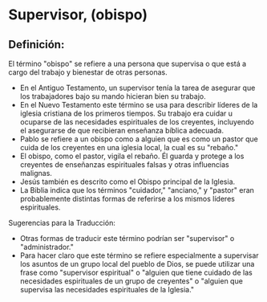 # Supervisor, (obispo)

## Definición: 

El término "obispo" se refiere a una persona que supervisa o que está a cargo del trabajo y bienestar de otras personas.

* En el Antiguo Testamento, un supervisor tenía la tarea de asegurar que los trabajadores bajo su mando hicieran bien su trabajo.
* En el Nuevo Testamento este término se usa para describir líderes de la iglesia cristiana de los primeros tiempos. Su trabajo era cuidar u ocuparse de las necesidades espirituales de los creyentes, incluyendo el asegurarse de que recibieran enseñanza bíblica adecuada.
* Pablo se refiere a un obispo como a alguien que es como un pastor que cuida de los creyentes en una iglesia local, la cual es su "rebaño."
* El obispo, como el pastor, vigila el rebaño. Él guarda y protege a los creyentes de enseñanzas espirituales falsas y otras influencias malignas.
* Jesús también es descrito como el Obispo principal de la Iglesia.
* La Biblia indica que los términos "cuidador," "anciano," y "pastor"  eran probablemente distintas formas de referirse a los mismos líderes espirituales.

Sugerencias para la Traducción:

* Otras formas de traducir este término podrían ser "supervisor" o "administrador."
* Para hacer claro que este término se refiere especialmente a supervisar los asuntos de un grupo local del pueblo de Dios, se puede utilizar una frase como "supervisor espiritual" o "alguien que tiene cuidado de las necesidades espirituales de un grupo de creyentes" o "alguien que supervisa las necesidades espirituales de la Iglesia."

